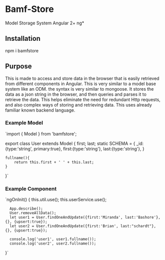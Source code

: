 # Bamf-Store
Model Storage System Angular 2+ ng*

## Installation
npm i bamfstore

## Purpose
This is made to access and store data in the browser that is easily retrieved from different components in Angular. This is very similar to a model base system like an ODM. the syntax is very similar to mongoose.
It stores the data as a json string in the browser, and then queries and parses it to retrieve the data. This helps eliminate the need for redundant Http requests, and also complex ways of storing and retrieving data.
This uses already familiar known backend language. 

### Example Model
`import { Model } from 'bamfstore';

export class User extends Model {
    first;
    last;
    static SCHEMA = {
        _id:{type:'string', primary:true},
        first:{type:'string'},
        last:{type:'string'},
    }


    fullname(){
        return this.first + ' ' + this.last;
    }

}`

### Example Component
`ngOnInit() {
      this.util.use();
      this.userService.use();

      App.describe();
      User.removeAllData();
      let user1 = User.findOneAndUpdate({first:'Miranda', last:'Bashore'}, {}, {upsert:true});
      let user2 = User.findOneAndUpdate({first:'Brian', last:"schardt"},{}, {upsert:true});

      console.log('user1', user1.fullname());
      console.log('user2', user2.fullname());
  }`
